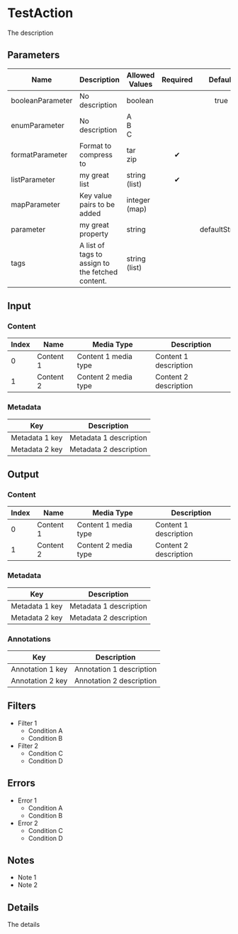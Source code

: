 # TestAction
The description

## Parameters
| Name             | Description                                      | Allowed Values | Required | Default       |
|------------------|--------------------------------------------------|----------------|:--------:|:-------------:|
| booleanParameter | No description                                   | boolean        |          | true          |
| enumParameter    | No description                                   | A<br/>B<br/>C  |          |               |
| formatParameter  | Format to compress to                            | tar<br/>zip    | ✔        |               |
| listParameter    | my great list                                    | string (list)  | ✔        |               |
| mapParameter     | Key value pairs to be added                      | integer (map)  |          |               |
| parameter        | my great property                                | string         |          | defaultString |
| tags             | A list of tags to assign to the fetched content. | string (list)  |          |               |

## Input
### Content
| Index | Name      | Media Type           | Description           |
|-------|-----------|----------------------|-----------------------|
| 0     | Content 1 | Content 1 media type | Content 1 description |
| 1     | Content 2 | Content 2 media type | Content 2 description |

### Metadata
| Key            | Description            |
|----------------|------------------------|
| Metadata 1 key | Metadata 1 description |
| Metadata 2 key | Metadata 2 description |

## Output
### Content
| Index | Name      | Media Type           | Description           |
|-------|-----------|----------------------|-----------------------|
| 0     | Content 1 | Content 1 media type | Content 1 description |
| 1     | Content 2 | Content 2 media type | Content 2 description |

### Metadata
| Key            | Description            |
|----------------|------------------------|
| Metadata 1 key | Metadata 1 description |
| Metadata 2 key | Metadata 2 description |

### Annotations
| Key              | Description              |
|------------------|--------------------------|
| Annotation 1 key | Annotation 1 description |
| Annotation 2 key | Annotation 2 description |

## Filters
* Filter 1
    * Condition A
    * Condition B
* Filter 2
    * Condition C
    * Condition D

## Errors
* Error 1
    * Condition A
    * Condition B
* Error 2
    * Condition C
    * Condition D

## Notes
* Note 1
* Note 2

## Details
The details
